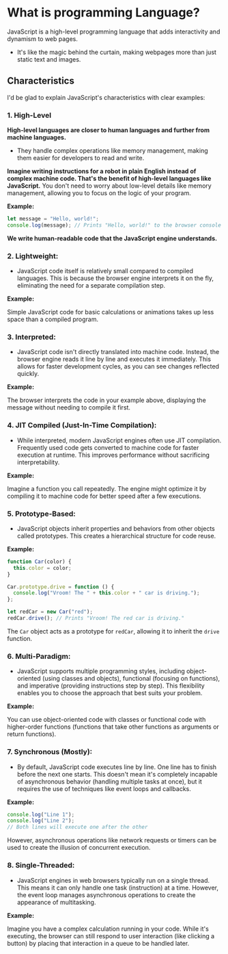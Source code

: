 # What is programming Language?

JavaScript is a high-level programming language that adds interactivity and dynamism to web pages.

- It's like the magic behind the curtain, making webpages more than just static text and images.

## Characteristics

I'd be glad to explain JavaScript's characteristics with clear examples:

### **1. High-Level**

**High-level languages are closer to human languages and further from machine languages.**

- They handle complex operations like memory management, making them easier for developers to read and write.

**Imagine writing instructions for a robot in plain English instead of complex machine code. That's the benefit of high-level languages like JavaScript.**
You don't need to worry about low-level details like memory management, allowing you to focus on the logic of your program.

**Example:**

```javascript
let message = "Hello, world!";
console.log(message); // Prints "Hello, world!" to the browser console
```

**We write human-readable code that the JavaScript engine understands.**

### **2. Lightweight:**

- JavaScript code itself is relatively small compared to compiled languages. This is because the browser engine interprets it on the fly, eliminating the need for a separate compilation step.

**Example:**

Simple JavaScript code for basic calculations or animations takes up less space than a compiled program.

### **3. Interpreted:**

- JavaScript code isn't directly translated into machine code. Instead, the browser engine reads it line by line and executes it immediately. This allows for faster development cycles, as you can see changes reflected quickly.

**Example:**

The browser interprets the code in your example above, displaying the message without needing to compile it first.

### **4. JIT Compiled (Just-In-Time Compilation):**

- While interpreted, modern JavaScript engines often use JIT compilation. Frequently used code gets converted to machine code for faster execution at runtime. This improves performance without sacrificing interpretability.

**Example:**

Imagine a function you call repeatedly. The engine might optimize it by compiling it to machine code for better speed after a few executions.

### **5. Prototype-Based:**

- JavaScript objects inherit properties and behaviors from other objects called prototypes. This creates a hierarchical structure for code reuse.

**Example:**

```javascript
function Car(color) {
  this.color = color;
}

Car.prototype.drive = function () {
  console.log("Vroom! The " + this.color + " car is driving.");
};

let redCar = new Car("red");
redCar.drive(); // Prints "Vroom! The red car is driving."
```

The `Car` object acts as a prototype for `redCar`, allowing it to inherit the `drive` function.

### **6. Multi-Paradigm:**

- JavaScript supports multiple programming styles, including object-oriented (using classes and objects), functional (focusing on functions), and imperative (providing instructions step by step). This flexibility enables you to choose the approach that best suits your problem.

**Example:**

You can use object-oriented code with classes or functional code with higher-order functions (functions that take other functions as arguments or return functions).

### **7. Synchronous (Mostly):**

- By default, JavaScript code executes line by line. One line has to finish before the next one starts. This doesn't mean it's completely incapable of asynchronous behavior (handling multiple tasks at once), but it requires the use of techniques like event loops and callbacks.

**Example:**

```javascript
console.log("Line 1");
console.log("Line 2");
// Both lines will execute one after the other
```

However, asynchronous operations like network requests or timers can be used to create the illusion of concurrent execution.

### **8. Single-Threaded:**

- JavaScript engines in web browsers typically run on a single thread. This means it can only handle one task (instruction) at a time. However, the event loop manages asynchronous operations to create the appearance of multitasking.

**Example:**

Imagine you have a complex calculation running in your code. While it's executing, the browser can still respond to user interaction (like clicking a button) by placing that interaction in a queue to be handled later.
